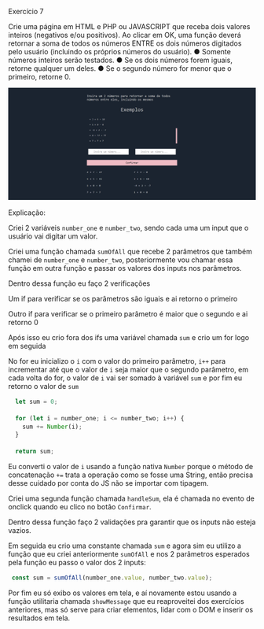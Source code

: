 Exercício 7

Crie uma página em HTML e PHP ou
JAVASCRIPT que receba dois valores
inteiros (negativos e/ou positivos). Ao clicar
em OK, uma função deverá retornar a soma
de todos os números ENTRE os dois
números digitados pelo usuário (incluindo os
próprios números do usuário). ● Somente números inteiros serão
testados.
● Se os dois números forem iguais,
retorne qualquer um deles.
● Se o segundo número for menor que o
primeiro, retorne 0.

[![Preview][project-screenshot]][project-link]


Explicação:

Criei 2 variáveis `number_one` e `number_two`, sendo cada uma um input que o usuário vai digitar um valor.

Criei uma função chamada `sumOfAll` que recebe 2 parâmetros que também chamei de `number_one` e `number_two`, posteriormente vou chamar essa função em outra função e passar os valores dos inputs nos parâmetros.

Dentro dessa função eu faço 2 verificações

Um if para verificar se os parâmetros são iguais e ai retorno o primeiro

Outro if para verificar se o primeiro parâmetro é maior que o segundo e ai retorno 0

Após isso eu crio fora dos ifs uma variável chamada `sum` e crio um for logo em seguida

No for eu inicializo o `i` com o valor do primeiro parâmetro, `i++` para incrementar até que o valor de `i` seja maior que o segundo parâmetro, em cada volta do for, o valor de `i` vai ser somado à variável `sum` e por fim eu retorno o valor de `sum`

```js
  let sum = 0;

  for (let i = number_one; i <= number_two; i++) {
    sum += Number(i);
  }

  return sum;
```

Eu converti o valor de `i` usando a função nativa `Number` porque o método de concatenação `+=` trata a operação como se fosse uma String, então precisa desse cuidado por conta do JS não se importar com tipagem.

Criei uma segunda função chamada `handleSum`, ela é chamada no evento de onclick quando eu clico no botão `Confirmar`.

Dentro dessa função faço 2 validações pra garantir que os inputs não esteja vazios.

Em seguida eu crio uma constante chamada `sum` e agora sim eu utilizo a função que eu criei anteriormente `sumOfAll` e nos 2 parâmetros esperados pela função eu passo o valor dos 2 inputs:

```js
 const sum = sumOfAll(number_one.value, number_two.value);
```

Por fim eu só exibo os valores em tela, e aí novamente estou usando a função utilitaria chamada `showMessage` que eu reaproveitei dos exercícios anteriores, mas só serve para criar elementos, lidar com o DOM e inserir os resultados em tela.



<!-- MD Links & Images -->

[project-screenshot]: ./public/preview.png
[project-link]: https://teste-siimp.vercel.app/Ex7/exercicio_7.html